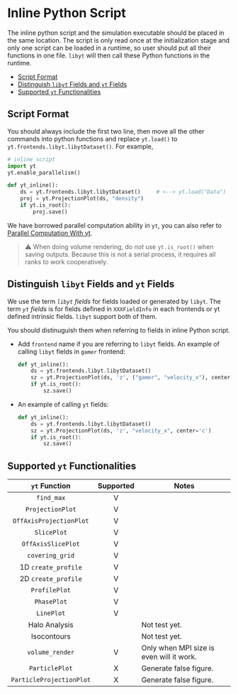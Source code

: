 # Inline Python Script
The inline python script and the simulation executable should be placed in the same location. The script is only read once at the initialization stage and only one script can be loaded in a runtime, so user should put all their functions in one file. `libyt` will then call these Python functions in the runtime.

- [Script Format](#script-format)
- [Distinguish `libyt` Fields and `yt` Fields](#distinguish-libyt-fields-and-yt-fields)
- [Supported `yt` Functionalities](#supported-yt-functionalities)

## Script Format
You should always include the first two line, then move all the other commands into python functions and replace `yt.load()` to `yt.frontends.libyt.libytDataset()`. For example,
```python
# inline script
import yt
yt.enable_parallelism()

def yt_inline():
    ds = yt.frontends.libyt.libytDataset()     # <--> yt.load("Data")
    proj = yt.ProjectionPlot(ds, "density")
    if yt.is_root():
        proj.save()
```
We have borrowed parallel computation ability in `yt`, you can also refer to [Parallel Computation With yt](https://yt-project.org/doc/analyzing/parallel_computation.html#parallel-computation-with-yt).
> :warning: When doing volume rendering, do *not* use `yt.is_root()` when saving outputs. Because this is not a serial process, it requires all ranks to work cooperatively.

## Distinguish `libyt` Fields and `yt` Fields
We use the term *`libyt` fields* for fields loaded or generated by `libyt`. The term *`yt` fields* is for fields defined in `XXXFieldInfo` in each frontends or yt defined intrinsic fields. `libyt` support both of them.

You should distinuguish them when referring to fields in inline Python script.
- Add `frontend` name if you are referring to `libyt` fields. An example of calling `libyt` fields in `gamer` frontend:
  ```python
  def yt_inline():
      ds = yt.frontends.libyt.libytDataset()
      sz = yt.ProjectionPlot(ds, 'z', ("gamer", "velocity_x"), center='c')
      if yt.is_root():
          sz.save()
  ```
  
- An example of calling `yt` fields:
  ```python
  def yt_inline():
      ds = yt.frontends.libyt.libytDataset()
      sz = yt.ProjectionPlot(ds, 'z', "velocity_x", center='c')
      if yt.is_root():
          sz.save()
  ```

## Supported `yt` Functionalities 
|       `yt` Function      | Supported | Notes                                    |
|:------------------------:|:---------:|------------------------------------------|
| `find_max`               | V         |                                          |
| `ProjectionPlot`         | V         |                                          |
| `OffAxisProjectionPlot`  | V         |                                          |
| `SlicePlot`              | V         |                                          |
| `OffAxisSlicePlot`       | V         |                                          |
| `covering_grid`          | V         |                                          |
| 1D `create_profile`      | V         |                                          |
| 2D `create_profile`      | V         |                                          |
| `ProfilePlot`            | V         |                                          |
| `PhasePlot`              | V         |                                          |
| `LinePlot`               | V         |                                          |
| Halo Analysis            |           | Not test yet.                            |
| Isocontours              |           | Not test yet.                            |
| `volume_render`          | V         | Only when MPI size is even will it work. |
| `ParticlePlot`           | X         | Generate false figure.                   |
| `ParticleProjectionPlot` | X         | Generate false figure.                   |
